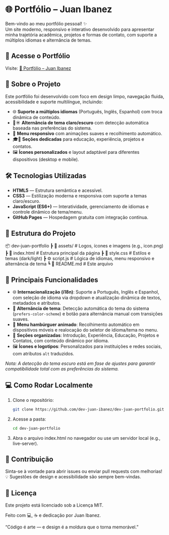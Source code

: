 # 🌐 Portfólio – Juan Ibanez

Bem-vindo ao meu portfólio pessoal! ✨  
Um site moderno, responsivo e interativo desenvolvido para apresentar minha trajetória acadêmica, projetos e formas de contato, com suporte a múltiplos idiomas e alternância de temas.

## 🚀 Acesse o Portfólio

Visite: <a href="https://dev-juan-ibanez.github.io/dev-juan-portfolio/" target="_blank"> 🔗 Portfólio – Juan Ibanez </a>

## 🧭 Sobre o Projeto

Este portfólio foi desenvolvido com foco em design limpo, navegação fluida, acessibilidade e suporte multilíngue, incluindo:

- 🌐 **Suporte a múltiplos idiomas** (Português, Inglês, Espanhol) com troca dinâmica de conteúdo.  
- 🌙☀️ **Alternância de tema claro/escuro** com detecção automática baseada nas preferências do sistema.  
- 📱 **Menu responsivo** com animações suaves e recolhimento automático.  
- 🎓💼 **Seções dedicadas** para educação, experiência, projetos e contatos.  
- 🖼️ **Ícones personalizados** e layout adaptável para diferentes dispositivos (desktop e mobile).

## 🛠️ Tecnologias Utilizadas

- **HTML5** — Estrutura semântica e acessível.  
- **CSS3** — Estilização moderna e responsiva com suporte a temas claro/escuro.  
- **JavaScript (ES6+)** — Interatividade, gerenciamento de idiomas e controle dinâmico de tema/menu.  
- **GitHub Pages** — Hospedagem gratuita com integração contínua.

## 📁 Estrutura do Projeto
📦 dev-juan-portfolio
┣ 📂 assets/           # Logos, ícones e imagens (e.g., icon.png)
┣ 📜 index.html        # Estrutura principal da página
┣ 🎨 style.css         # Estilos e temas (dark/light)
┣ ⚙️ script.js         # Lógica de idiomas, menu responsivo e alternância de tema
┗ 📄 README.md         # Este arquivo

## 🎨 Principais Funcionalidades

- 🌐 **Internacionalização (i18n)**: Suporte a Português, Inglês e Espanhol, com seleção de idioma via dropdown e atualização dinâmica de textos, metadados e atributos.  
- 🔄 **Alternância de tema**: Detecção automática do tema do sistema (`prefers-color-scheme`) e botão para alternância manual com transições suaves.  
- 📱 **Menu hambúrguer animado**: Recolhimento automático em dispositivos móveis e realocação do seletor de idioma/tema no menu.  
- 🧩 **Seções organizadas**: Introdução, Experiência, Educação, Projetos e Contatos, com conteúdo dinâmico por idioma.  
- 🖼️ **Ícones e logotipos**: Personalizados para instituições e redes sociais, com atributos `alt` traduzidos.


*Nota: A detecção do tema escuro está em fase de ajustes para garantir compatibilidade total com as preferências do sistema.*

## 💻 Como Rodar Localmente

1. Clone o repositório:
   ```bash
   git clone https://github.com/dev-juan-ibanez/dev-juan-portfolio.git
   ````
2. Acesse a pasta:
    ```bash
    cd dev-juan-portfolio
    ````
3. Abra o arquivo index.html no navegador ou use um servidor local (e.g., live-server).

## 🧩 Contribuição

Sinta-se à vontade para abrir issues ou enviar pull requests com melhorias! 💡
Sugestões de design e acessibilidade são sempre bem-vindas.

## 📜 Licença

Este projeto está licenciado sob a Licença MIT.

Feito com 💻, ☕ e dedicação por Juan Ibanez.

“Código é arte — e design é a moldura que o torna memorável.”